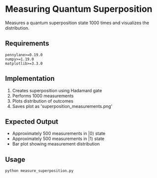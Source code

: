 # Measuring Quantum Superposition

Measures a quantum superposition state 1000 times and visualizes the distribution.

## Requirements
```
pennylane>=0.19.0
numpy>=1.19.0
matplotlib>=3.3.0
```

## Implementation
1. Creates superposition using Hadamard gate
2. Performs 1000 measurements
3. Plots distribution of outcomes
4. Saves plot as 'superposition_measurements.png'

## Expected Output
- Approximately 500 measurements in |0⟩ state
- Approximately 500 measurements in |1⟩ state
- Bar plot showing measurement distribution

## Usage
```python
python measure_superposition.py
```